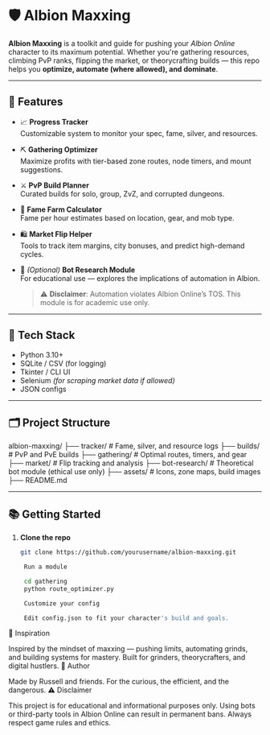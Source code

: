 # 🛡️ Albion Maxxing

**Albion Maxxing** is a toolkit and guide for pushing your *Albion Online* character to its maximum potential. Whether you're gathering resources, climbing PvP ranks, flipping the market, or theorycrafting builds — this repo helps you **optimize, automate (where allowed), and dominate**.

---

## 🚀 Features

- 📈 **Progress Tracker**  
  Customizable system to monitor your spec, fame, silver, and resources.

- ⛏️ **Gathering Optimizer**  
  Maximize profits with tier-based zone routes, node timers, and mount suggestions.

- ⚔️ **PvP Build Planner**  
  Curated builds for solo, group, ZvZ, and corrupted dungeons.

- 🧠 **Fame Farm Calculator**  
  Fame per hour estimates based on location, gear, and mob type.

- 🛍️ **Market Flip Helper**  
  Tools to track item margins, city bonuses, and predict high-demand cycles.

- 🤖 *(Optional)* **Bot Research Module**  
  For educational use — explores the implications of automation in Albion.  
  > ⚠️ **Disclaimer**: Automation violates Albion Online’s TOS. This module is for academic use only.

---

## 🧰 Tech Stack

- Python 3.10+
- SQLite / CSV (for logging)
- Tkinter / CLI UI
- Selenium *(for scraping market data if allowed)*
- JSON configs

---

## 🗂️ Project Structure

albion-maxxing/ ├── tracker/ # Fame, silver, and resource logs ├── builds/ # PvP and PvE builds ├── gathering/ # Optimal routes, timers, and gear ├── market/ # Flip tracking and analysis ├── bot-research/ # Theoretical bot module (ethical use only) ├── assets/ # Icons, zone maps, build images ├── README.md


---

## 📚 Getting Started

1. **Clone the repo**

   ```bash
   git clone https://github.com/yourusername/albion-maxxing.git

    Run a module

    cd gathering
    python route_optimizer.py

    Customize your config

    Edit config.json to fit your character's build and goals.

🧠 Inspiration

Inspired by the mindset of maxxing — pushing limits, automating grinds, and building systems for mastery.
Built for grinders, theorycrafters, and digital hustlers.
👤 Author

Made by Russell and friends.
For the curious, the efficient, and the dangerous.
⚠️ Disclaimer

This project is for educational and informational purposes only. Using bots or third-party tools in Albion Online can result in permanent bans. Always respect game rules and ethics.
